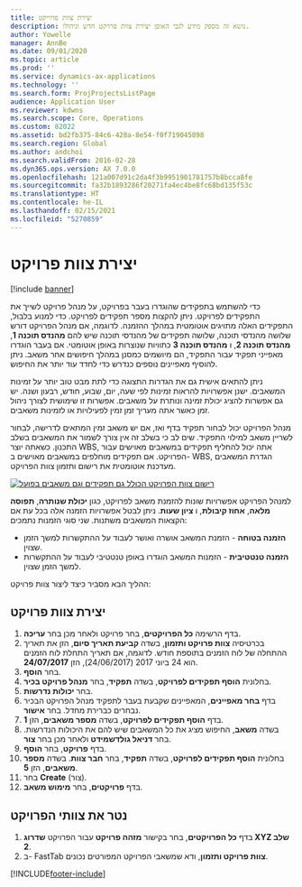 ```yaml
---
title: יצירת צוות פרוייקט
description: נושא זה מספק מידע לגבי האופן יצירת צוות פרויקט חדש וניהולו.
author: Yowelle
manager: AnnBe
ms.date: 09/01/2020
ms.topic: article
ms.prod: ''
ms.service: dynamics-ax-applications
ms.technology: ''
ms.search.form: ProjProjectsListPage
audience: Application User
ms.reviewer: kdwns
ms.search.scope: Core, Operations
ms.custom: 82022
ms.assetid: bd2fb375-84c6-428a-8e54-f0f719045898
ms.search.region: Global
ms.author: andchoi
ms.search.validFrom: 2016-02-28
ms.dyn365.ops.version: AX 7.0.0
ms.openlocfilehash: 121a007d91c2da4f3b9951901781757b8bcca8fe
ms.sourcegitcommit: fa32b1893286f20271fa4ec4be8fc68bd135f53c
ms.translationtype: HT
ms.contentlocale: he-IL
ms.lasthandoff: 02/15/2021
ms.locfileid: "5270859"
---
```

# <a name="create-a-project-team"></a>יצירת צוות פרויקט

[!include [banner](../includes/banner.md)]

כדי להשתמש בתפקידים שהוגדרו בעבר בפרויקט, על מנהל פרויקט לשייך את התפקידים לפרויקט. ניתן להקצות מספר תפקידים לפרויקט. כדי למנוע בלבול, התפקידים האלה מתויגים אוטומטית במהלך ההזמנה. לדוגמה, אם מנהל הפרויקט דורש שלושה מהנדסי תוכנה, שלושה תפקידים של מהנדסי תוכנה שיש להם **מהנדס תוכנה 1**, **מהנדס תוכנה 2**, ו **מהנדס תוכנה 3** כתוויות שנוצרות באופן אוטומטי. אם בעבר הוגדרו מאפייני תפקיד עבור התפקיד, הם מיושמים כמסנן במהלך חיפושים אחר משאב. ניתן להוסיף מאפיינים נוספים כנדרש כדי לחדד עוד יותר את החיפוש.

ניתן להתאים אישית גם את הגדרות התצוגה כדי לתת מבט טוב יותר על זמינות המשאבים. ישנן אפשרויות להראות זמינות לפי שעה, יום, שבוע, חודש, רבעון ושנה. יש גם אפשרות להציג יכולת זמינה ונותרת על משאבים. אפשרות זו שימושית לצורך ניהול זמן כאשר אתה מעריך זמן זמין לפעילויות או לזמינות משאבים.

מנהל הפרויקט יכול לבחור תפקיד בדף ואז, אם יש משאב זמין המתאים לדרישה, לבחור לשריין משאב למילוי התפקיד. שים לב כי בשלב זה אין צורך לשמור את המשאבים בשלב התכנון. כשאתה יוצר WBS, אתה יכול להחליף תפקידים במשאבים מאוישים עבור הפרויקט. אם תפקידים מוחלפים במשאבים מאוישים ב- WBS, הגדרת המשאבים מעדכנת אוטומטית את רישום ותזמון צוות הפרויקט.

[![רישום צוות הפרויקט הכולל גם תפקידים וגם משאבים בפועל](./media/projectresourcing03-1024x368.jpg)](./media/projectresourcing03.jpg) 

למנהל הפרויקט אפשרויות שונות להזמנת משאב לפרויקט, כגון **יכולת שנותרה**, **תפוסה מלאה**, **אחוז קיבולת**, ו **ציון שעות**. ניתן לבטל אפשרויות הזמנה אלה בכל עת אם הקצאות המשאבים משתנות. שני סוגי הזמנות נתמכים:

- **הזמנה בטוחה** - הזמנת המשאב אושרה ואושר לעבוד על ההתקשרות למשך הזמן שצוין.
- **הזמנה טנטטיבית** - הזמנות המשאב הוגדרו באופן טנטטיבי לעבוד על ההתקשרות למשך הזמן שצוין.

ההליך הבא מסביר כיצד ליצור צוות פרויקט:

## <a name="create-a-project-team"></a>יצירת צוות פרויקט

1. בדף הרשימה **כל הפרויקטים**, בחר פרויקט ולאחר מכן בחר **עריכה**.
2. בכרטיסיה **צוות פרויקט ותזמון**, בשדה **קביעת תאריך סיום**, הזן את תאריך ההתחלה של לוח הזמנים בתוספת חודש. לדוגמה, אם תאריך התחלת לוח הזמנים הוא 24 ביוני 2017 (24/06/2017), הזן **24/07/2017**.
3. בחר **הוסף**.
4. בחלונית **הוסף תפקידים לפרויקט**, בשדה **תפקיד**, בחר **מנהל פרויקט בכיר**.
5. בחר **יכולות נדרשות**.
6. בדף **בחר מאפיינים**, המאפיינים שקבעת בעבר לתפקיד מנהל הפרויקט הבכיר נבחרים כברירת מחדל. בחר **אישור**.
7. בדף **הוסף תפקידים לפרויקט**, בשדה **מספר משאבים**, הזן **1**.
8. בשדה **משאב**, החיפוש מציג את כל המשאבים שיש להם את היכולות הנדרשות. בחר **דניאל גולדשמידט** ולאחר מכן בחר **צור**.
9. בדף **פרויקט**, בחר **הוסף**.
10. בחלונית **הוסף תפקידים לפרויקט**, בשדה **תפקיד**, בחר **חבר צוות**. בשדה **מספר משאבים**, הזן **5**.
11. בחר **Create** (צור).
12. בדף **פרויקטים**, בחר **מימוש משאב**.

## <a name="monitor-project-teams"></a>נטר את צוותי הפרויקט
1. בדף **כל הפרויקטים**, בחר בקישור **מזהה פרויקט** עבור הפרויקט **שדרוג XYZ שלב 2**.
2. ב- FastTab **צוות פרויקט ותזמון**, ודא שמשאבי הפרויקט המפורטים נכונים.


[!INCLUDE[footer-include](../includes/footer-banner.md)]